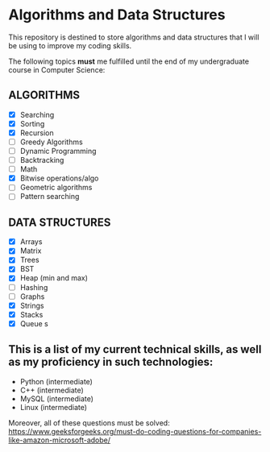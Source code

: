 # Algorithms and Data Structures

This repository is destined to store algorithms and data structures that I will be using to improve my coding skills.

The following topics **must** me fulfilled until the end of my undergraduate course in Computer Science:

## ALGORITHMS
- [x] Searching
- [x] Sorting
- [x] Recursion
- [ ] Greedy Algorithms
- [ ] Dynamic Programming 
- [ ] Backtracking
- [ ] Math
- [x] Bitwise operations/algo
- [ ] Geometric algorithms
- [ ] Pattern searching

## DATA STRUCTURES
- [x] Arrays
- [x] Matrix
- [x] Trees
- [x] BST
- [x] Heap (min and max)
- [ ] Hashing
- [ ] Graphs
- [x] Strings
- [x] Stacks
- [x] Queue s

## This is a list of my current technical skills, as well as my proficiency in such technologies:

* Python (intermediate)
* C++ (intermediate)
* MySQL (intermediate)
* Linux (intermediate)


Moreover, all of these questions must be solved: https://www.geeksforgeeks.org/must-do-coding-questions-for-companies-like-amazon-microsoft-adobe/
